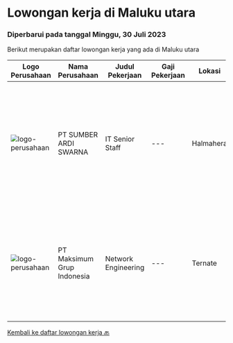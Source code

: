 
  # Lowongan kerja di Maluku utara

  ### Diperbarui pada tanggal Minggu, 30 Juli 2023

  Berikut merupakan daftar lowongan kerja yang ada di Maluku utara

  |Logo Perusahaan | Nama Perusahaan | Judul Pekerjaan | Gaji Pekerjaan | Lokasi | Deskripsi | Tanggal diunggah | Pranala |
  | -------------- | --------------- | --------------- | --------- | --------- | -------------- | ------- | ----------- |
  |![logo-perusahaan](https://image-service-cdn.seek.com.au/b250042a9148bf1be2c552e4ee20b9ee3c553e25/ee4dce1061f3f616224767ad58cb2fc751b8d2dc)|PT SUMBER ARDI SWARNA|IT Senior Staff|---|Halmahera|Qualifications : Minimun D3 Information Technology/ Information Systems / related field Minimum 3-4 years experience in mining industry Minimum 27-32...|Selasa, 18 Juli 2023|https://www.jobstreet.co.id/id/job/it-senior-staff-4408229?token=0~b23e54b0-2abe-4614-8106-63b8f9366425&sectionRank=1&jobId=jobstreet-id-job-4408229|
|![logo-perusahaan](https://image-service-cdn.seek.com.au/fb1beab75a8a5b215466727c0c1284c6db11d7a2/ee4dce1061f3f616224767ad58cb2fc751b8d2dc)|PT Maksimum Grup Indonesia|Network Engineering|---|Ternate|Bachelor degree in Information Technology-related field of study with a network engineering focus. Strong understanding of network infrastructure and...|Senin, 03 Juli 2023|https://www.jobstreet.co.id/id/job/network-engineering-1036321710?token=0~b23e54b0-2abe-4614-8106-63b8f9366425&sectionRank=2&jobId=jobstreet-id-job-1036321710|


  [Kembali ke daftar lowongan kerja 🔙](../README.md#daftar-lowongan-kerja)
  